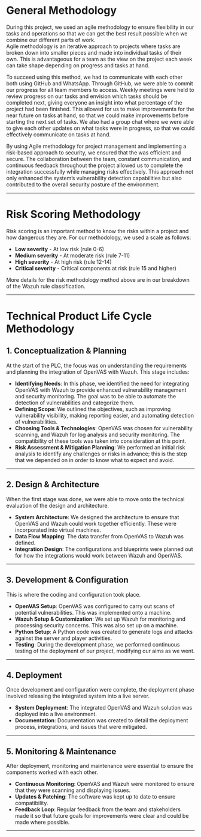 # General Methodology

During this project, we used an agile methodology to ensure flexibility in our tasks and operations so that we can get the best result possible when we combine our different parts of work.  
Agile methodology is an iterative approach to projects where tasks are broken down into smaller pieces and made into individual tasks of their own. This is advantageous for a team as the view on the project each week can take shape depending on progress and tasks at hand.  

To succeed using this method, we had to communicate with each other both using GitHub and WhatsApp. Through GitHub, we were able to commit our progress for all team members to access. Weekly meetings were held to review progress on our tasks and envision which tasks should be completed next, giving everyone an insight into what percentage of the project had been finished. This allowed for us to make improvements for the near future on tasks at hand, so that we could make improvements before starting the next set of tasks. We also had a group chat where we were able to give each other updates on what tasks were in progress, so that we could effectively communicate on tasks at hand.

By using Agile methodology for project management and implementing a risk-based approach to security, we ensured that the was efficient and secure. The collaboration between the team, constant communication, and continuous feedback throughout the project allowed us to complete the integration successfully while managing risks effectively. This approach not only enhanced the system’s vulnerability detection capabilities but also contributed to the overall security posture of the environment.


---

# Risk Scoring Methodology

Risk scoring is an important method to know the risks within a project and how dangerous they are. For our methodology, we used a scale as follows:

- **Low severity** - At low risk (rule 0-6)
- **Medium severity** - At moderate risk (rule 7-11)
- **High severity** - At high risk (rule 12-14)
- **Critical severity** - Critical components at risk (rule 15 and higher)

More details for the risk methodology method above are in our breakdown of the Wazuh rule classification.

---

# Technical Product Life Cycle Methodology

## 1. Conceptualization & Planning

At the start of the PLC, the focus was on understanding the requirements and planning the integration of OpenVAS with Wazuh. This stage includes:

- **Identifying Needs**: In this phase, we identified the need for integrating OpenVAS with Wazuh to provide enhanced vulnerability management and security monitoring. The goal was to be able to automate the detection of vulnerabilities and categorize them.
- **Defining Scope**: We outlined the objectives, such as improving vulnerability visibility, making reporting easier, and automating detection of vulnerabilities.
- **Choosing Tools & Technologies**: OpenVAS was chosen for vulnerability scanning, and Wazuh for log analysis and security monitoring. The compatibility of these tools was taken into consideration at this point.
- **Risk Assessment & Mitigation Planning**: We performed an initial risk analysis to identify any challenges or risks in advance; this is the step that we depended on in order to know what to expect and avoid.

---

## 2. Design & Architecture

When the first stage was done, we were able to move onto the technical evaluation of the design and architecture. 

- **System Architecture**: We designed the architecture to ensure that OpenVAS and Wazuh could work together efficiently. These were incorporated into virtual machines.
- **Data Flow Mapping**: The data transfer from OpenVAS to Wazuh was defined.
- **Integration Design**: The configurations and blueprints were planned out for how the integrations would work between Wazuh and OpenVAS.

---

## 3. Development & Configuration

This is where the coding and configuration took place.

- **OpenVAS Setup**: OpenVAS was configured to carry out scans of potential vulnerabilities. This was implemented onto a machine.
- **Wazuh Setup & Customization**: We set up Wazuh for monitoring and processing security concerns. This was also set up on a machine.
- **Python Setup**: A Python code was created to generate logs and attacks against the server and player activities.
- **Testing**: During the development phase, we performed continuous testing of the deployment of our project, modifying our aims as we went.

---

## 4. Deployment

Once development and configuration were complete, the deployment phase involved releasing the integrated system into a live server.

- **System Deployment**: The integrated OpenVAS and Wazuh solution was deployed into a live environment.
- **Documentation**: Documentation was created to detail the deployment process, integrations, and issues that were mitigated.

---

## 5. Monitoring & Maintenance

After deployment, monitoring and maintenance were essential to ensure the components worked with each other.

- **Continuous Monitoring**: OpenVAS and Wazuh were monitored to ensure that they were scanning and displaying issues.
- **Updates & Patching**: The software was kept up to date to ensure compatibility.
- **Feedback Loop**: Regular feedback from the team and stakeholders made it so that future goals for improvements were clear and could be made where possible.

---

